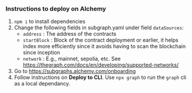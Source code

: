 ### Instructions to deploy on Alchemy
1. `npm i` to install dependencies 
2. Change the following fields in subgraph.yaml under field `dataSources`:
   - `address` : The address of the contracts
   - `startBlock` : Block of the contract deployment or earlier, it helps index more efficiently since it avoids having to scan the blockchain since inception
   - `network` : E.g., mainnet, sepolia, etc. See https://thegraph.com/docs/en/developing/supported-networks/
4. Go to https://subgraphs.alchemy.com/onboarding
5. Follow instructions on **Deploy to CLI**. Use `npx graph` to run the `graph` cli as a local dependancy.
